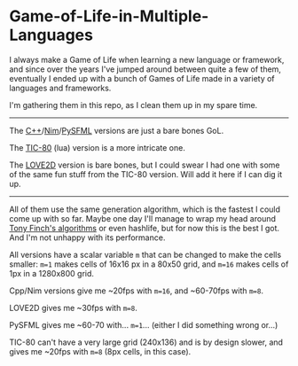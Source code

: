 # Game-of-Life-in-Multiple-Languages
I always make a Game of Life when learning a new language or framework, and since over the years I've jumped around between quite a few of them, eventually I ended up with a bunch of Games of Life made in a variety of languages and frameworks. 

I'm gathering them in this repo, as I clean them up in my spare time.

---

The [C++](./C++)/[Nim](./Nim)/[PySFML](./Python/PySFML) versions are just a bare bones GoL. 

The [TIC-80](./Lua/TIC-80) (lua) version is a more intricate one. 

The [LOVE2D](./Lua/LÖVE2D/) version is bare bones, but I could swear I had one with some of the same fun stuff from the TIC-80 version. Will add it here if I can dig it up.

---

All of them use the same generation algorithm, which is the fastest I could come up with so far. Maybe one day I'll manage to wrap my head around [Tony Finch's algorithms](https://dotat.at/prog/life/life.html) or even hashlife, but for now this is the best I got. And I'm not unhappy with its performance. 

All versions have a scalar variable `m` that can be changed to make the cells smaller: `m=1` makes cells of 16x16 px in a 80x50 grid, and `m=16` makes cells of 1px in a 1280x800 grid.

Cpp/Nim versions give me ~20fps with `m=16`, and ~60-70fps with `m=8`.

LOVE2D gives me ~30fps with `m=8`.

PySFML gives me ~60-70 with... `m=1`... (either I did something wrong or...)

TIC-80 can't have a very large grid (240x136) and is by design slower, and gives me ~20fps with `m=8` (8px cells, in this case).
